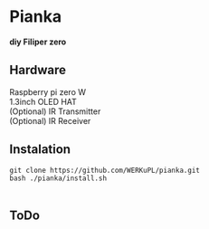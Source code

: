 # Pianka
**diy Filiper zero**

## Hardware

Raspberry pi zero W <br />
1.3inch OLED HAT <br />
(Optional) IR Transmitter <br />
(Optional) IR Receiver <br />


## Instalation 
`git clone https://github.com/WERKuPL/pianka.git` <br />
`bash ./pianka/install.sh` <br />
<br />

## ToDo